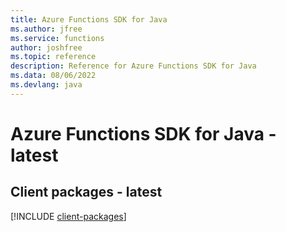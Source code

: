 ```yaml
---
title: Azure Functions SDK for Java
ms.author: jfree
ms.service: functions
author: joshfree
ms.topic: reference
description: Reference for Azure Functions SDK for Java
ms.data: 08/06/2022
ms.devlang: java
---
```

# Azure Functions SDK for Java - latest

## Client packages - latest
[!INCLUDE [client-packages](functions-client-index.md)]